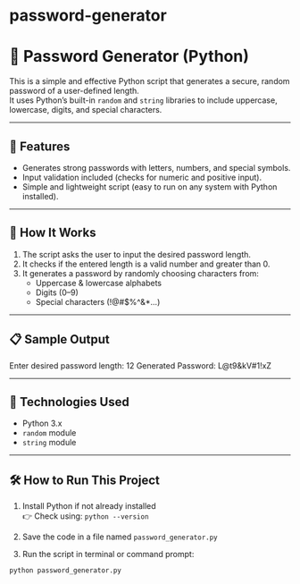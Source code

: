 # password-generator

# 🔐 Password Generator (Python)

This is a simple and effective Python script that generates a secure, random password of a user-defined length.  
It uses Python’s built-in `random` and `string` libraries to include uppercase, lowercase, digits, and special characters.

---

## 📌 Features

- Generates strong passwords with letters, numbers, and special symbols.
- Input validation included (checks for numeric and positive input).
- Simple and lightweight script (easy to run on any system with Python installed).

---

## 🚀 How It Works

1. The script asks the user to input the desired password length.
2. It checks if the entered length is a valid number and greater than 0.
3. It generates a password by randomly choosing characters from:
   - Uppercase & lowercase alphabets
   - Digits (0–9)
   - Special characters (!@#$%^&*...)

---

## 📋 Sample Output

Enter desired password length: 12
Generated Password: L@t9&kV#1!xZ


---

## 🧠 Technologies Used

- Python 3.x
- `random` module
- `string` module

---

## 🛠️ How to Run This Project

1. Install Python if not already installed  
   👉 Check using: `python --version`

2. Save the code in a file named `password_generator.py`

3. Run the script in terminal or command prompt:

```bash
python password_generator.py



